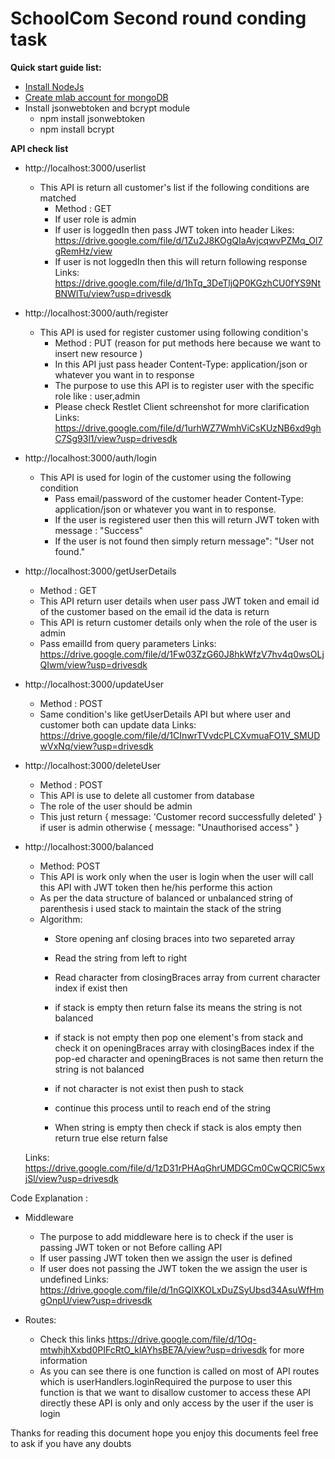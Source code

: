 # SchoolCom Second round conding task 
  [nodejs]: https://docs.npmjs.com/getting-started/installing-node
  [mlab]: http://docs.mlab.com/ops/
  
  
**Quick start guide list:**

  * [Install NodeJs][nodejs]
  * [Create mlab account for mongoDB][mlab]
  * Install jsonwebtoken and bcrypt module 
     * npm install jsonwebtoken
     * npm install bcrypt
     
 
**API check list**
  
  * http://localhost:3000/userlist 
     
     * This API is return all customer's list if the following conditions are matched 
       * Method : GET 
       * If user role is admin
       * If user is loggedIn then pass JWT token into header 
          Likes: https://drive.google.com/file/d/1Zu2J8KOgQIaAvjcqwvPZMq_Ol7gRemHz/view
       * If user is not loggedIn then this will return following response
          Links: https://drive.google.com/file/d/1hTq_3DeTljQP0KGzhCU0fYS9NtBNWlTu/view?usp=drivesdk
        
   * http://localhost:3000/auth/register
      * This API is used for register customer using following condition's
        * Method : PUT (reason for put methods here because we want to insert new resource )
        * In this API just pass header Content-Type: application/json or whatever you want in to response 
        * The purpose to use this API is to register user with the specific role like : user,admin
        * Please check Restlet Client schreenshot  for more clarification 
          Links: https://drive.google.com/file/d/1urhWZ7WmhViCsKUzNB6xd9ghC7Sg93l1/view?usp=drivesdk
          
   * http://localhost:3000/auth/login 
      * This API is used for login of the customer using the following condition 
        * Pass email/password of the customer header Content-Type: application/json or whatever you want in to response.
        * If the user is registered user then this will return JWT token with message : "Success"
        * If the user is not found then simply return message": "User not found."
        
  * http://localhost:3000/getUserDetails 
       * Method : GET 
       * This API return user details when user pass JWT token and email id of the customer based on the email id the data is return 
       * This API is return customer details only when the role of the user is admin
       * Pass emailId from query parameters 
         Links: https://drive.google.com/file/d/1Fw03ZzG60J8hkWfzV7hv4q0wsOLjQIwm/view?usp=drivesdk
    
  * http://localhost:3000/updateUser
       * Method : POST
       * Same condition's like getUserDetails API but where user and customer both can update data 
        Links: https://drive.google.com/file/d/1CInwrTVvdcPLCXvmuaFO1V_SMUDwVxNq/view?usp=drivesdk
        
  * http://localhost:3000/deleteUser 
       * Method : POST
       * This API is use to delete all customer from database 
       * The role of the user should be admin 
       * This just return { message: 'Customer record successfully deleted' } if user is admin otherwise 
         { message: "Unauthorised access" }
         
   * http://localhost:3000/balanced 
       * Method: POST 
       * This API is work only when the user is login when the user will call this API
        with JWT token then he/his performe this action 
       * As per the data structure of balanced or unbalanced string of parenthesis i used stack 
         to maintain the stack of the string 
       * Algorithm: 
            * Store opening anf closing braces into two separeted array
            * Read the string from left to right 
            * Read character from closingBraces array from current character index if exist then 
            * if stack is empty then return false its means the string is not balanced 
            * if stack is not empty then pop one element's from stack and check it on openingBraces 
              array with closingBaces index if the pop-ed character and openingBraces is not same 
              then return the string is not balanced 
            * if not character is not exist then push to stack 
            * continue this process until to reach end of the string    
           
            * When string is empty then check if stack is alos empty then return true 
              else return false 
            
        Links: https://drive.google.com/file/d/1zD31rPHAqGhrUMDGCm0CwQCRlC5wxjSl/view?usp=drivesdk
 
 Code Explanation : 
 
 * Middleware 
    * The purpose to add middleware here is to check if the user is passing JWT token or not 
      Before calling API 
    * If user passing JWT token then we assign the user is defined 
    * If user does not passing the JWT token the we assign the user is undefined 
      Links: https://drive.google.com/file/d/1nGQlXKOLxDuZSyUbsd34AsuWfHmgOnpU/view?usp=drivesdk
 
 * Routes: 
    * Check this links https://drive.google.com/file/d/1Oq-mtwhjhXxbd0PIFcRtO_klAYhsBE7A/view?usp=drivesdk
      for more information 
    * As you can see there is one function is called on most of API routes which is userHandlers.loginRequired 
      the purpose to user this function is that we want to disallow customer to access these API 
      directly these API is only and only access by the user if the user is login 
 
  Thanks for reading this document hope you enjoy this documents 
  feel free to ask if you have any doubts   
  
